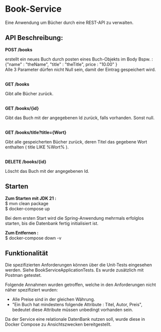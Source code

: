 # Book-Service

Eine Anwendung um Bücher durch eine REST-API zu verwalten.

##  API Beschreibung:
<b>POST  /books</b>
<p>
erstellt ein neues Buch durch posten eines Buch-Objekts im Body Bspw. : {"name" : "theName", "title" : "theTitle", price : "10.00" } <br>
Alle 3 Parameter dürfen nicht Null sein, damit der Eintrag gespeichert wird.
</p>
<br>
<b>GET /books</b>
<p>
 Gibt alle Bücher zurück.
</p>
<br>
<b> GET  /books/{id}</b>
<p>
Gibt das Buch mit der angegebenen Id zurück, falls vorhanden. Sonst null.  
</p>
<br>
<b> GET  /books/title?title={Wort}</b>
<p>
Gibt alle gespeicherten Bücher zurück, deren Titel das gegebene Wort enthalten ( title LIKE %Wort% ).  
</p>
<br>
<b> DELETE /books/{id}</b>
<p>
Löscht das Buch mit der angegebenen Id.  
</p>

## Starten

<b>Zum Starten mit JDK 21 :</b><br>
$ mvn clean package<br>
$ docker-compose up

Bei dem ersten Start wird die Spring-Anwendung mehrmals erfolglos starten, bis die Datenbank fertig initialisiert ist.  

<b>Zum Entfernen : </b><br>
$ docker-compose down -v

## Funktionalität
Die spezifizierten Anforderungen können über die Unit-Tests eingesehen werden. Siehe BookServiceApplicationTests.
Es wurde zusätzlich mit Postman getestet.

Folgende Annahmen wurden getroffen, welche in den Anforderungen nicht näher spezifiziert wurden:
- Alle Preise sind in der gleichen Währung.
- "Ein Buch hat mindestens folgende Attribute : Titel, Autor, Preis", bedeutet diese Attribute müssen unbedingt vorhanden sein.

Da der Service eine relationale DatenBank nutzen soll, wurde diese in Docker Compose zu Ansichtszwecken bereitgestellt.
